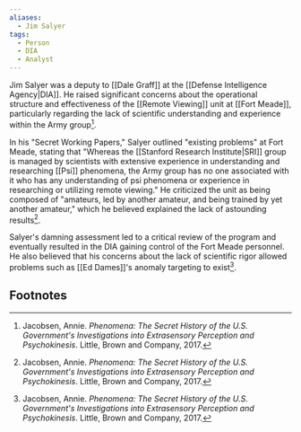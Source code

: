 ```yaml
---
aliases:
  - Jim Salyer
tags:
  - Person
  - DIA
  - Analyst
---
```

Jim Salyer was a deputy to [[Dale Graff]] at the [[Defense Intelligence Agency|DIA]]. He raised significant concerns about the operational structure and effectiveness of the [[Remote Viewing]] unit at [[Fort Meade]], particularly regarding the lack of scientific understanding and experience within the Army group[^1].

In his "Secret Working Papers," Salyer outlined "existing problems" at Fort Meade, stating that "Whereas the [[Stanford Research Institute|SRI]] group is managed by scientists with extensive experience in understanding and researching [[Psi]] phenomena, the Army group has no one associated with it who has any understanding of psi phenomena or experience in researching or utilizing remote viewing." He criticized the unit as being composed of "amateurs, led by another amateur, and being trained by yet another amateur," which he believed explained the lack of astounding results[^1].

Salyer's damning assessment led to a critical review of the program and eventually resulted in the DIA gaining control of the Fort Meade personnel. He also believed that his concerns about the lack of scientific rigor allowed problems such as [[Ed Dames]]'s anomaly targeting to exist[^1].

## Footnotes
[^1]: Jacobsen, Annie. *Phenomena: The Secret History of the U.S. Government's Investigations into Extrasensory Perception and Psychokinesis*. Little, Brown and Company, 2017.

